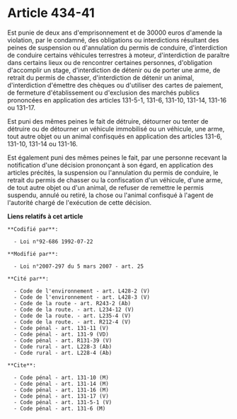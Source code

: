 # Article 434-41

Est punie de deux ans d'emprisonnement et de 30000 euros d'amende la violation, par le condamné, des obligations ou
interdictions résultant des peines de suspension ou d'annulation du permis de conduire, d'interdiction de conduire certains
véhicules terrestres à moteur, d'interdiction de paraître dans certains lieux ou de rencontrer certaines personnes,
d'obligation d'accomplir un stage, d'interdiction de détenir ou de porter une arme, de retrait du permis de chasser,
d'interdiction de détenir un animal, d'interdiction d'émettre des chèques ou d'utiliser des cartes de paiement, de fermeture
d'établissement ou d'exclusion des marchés publics prononcées en application des articles 131-5-1, 131-6, 131-10, 131-14,
131-16 ou 131-17.

Est puni des mêmes peines le fait de détruire, détourner ou tenter de détruire ou de détourner un véhicule immobilisé ou un
véhicule, une arme, tout autre objet ou un animal confisqués en application des articles 131-6, 131-10, 131-14 ou 131-16.

Est également puni des mêmes peines le fait, par une personne recevant la notification d'une décision prononçant à son égard,
en application des articles précités, la suspension ou l'annulation du permis de conduire, le retrait du permis de chasser ou
la confiscation d'un véhicule, d'une arme, de tout autre objet ou d'un animal, de refuser de remettre le permis suspendu,
annulé ou retiré, la chose ou l'animal confisqué à l'agent de l'autorité chargé de l'exécution de cette décision.

**Liens relatifs à cet article**

	**Codifié par**:

	  - Loi n°92-686 1992-07-22

	**Modifié par**:

	  - Loi n°2007-297 du 5 mars 2007 - art. 25

	**Cité par**:

	  - Code de l'environnement - art. L428-2 (V)
	  - Code de l'environnement - art. L428-3 (V)
	  - Code de la route - art. R243-2 (Ab)
	  - Code de la route. - art. L234-12 (V)
	  - Code de la route. - art. L235-4 (V)
	  - Code de la route. - art. R212-4 (V)
	  - Code pénal - art. 131-11 (V)
	  - Code pénal - art. 131-9 (VD)
	  - Code pénal - art. R131-39 (V)
	  - Code rural - art. L228-3 (Ab)
	  - Code rural - art. L228-4 (Ab)

	**Cite**:

	  - Code pénal - art. 131-10 (M)
	  - Code pénal - art. 131-14 (M)
	  - Code pénal - art. 131-16 (M)
	  - Code pénal - art. 131-17 (V)
	  - Code pénal - art. 131-5-1 (V)
	  - Code pénal - art. 131-6 (M)
